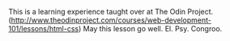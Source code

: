 This is a learning experience taught over at The Odin Project. (http://www.theodinproject.com/courses/web-development-101/lessons/html-css)
May this lesson go well.
El. Psy. Congroo.
